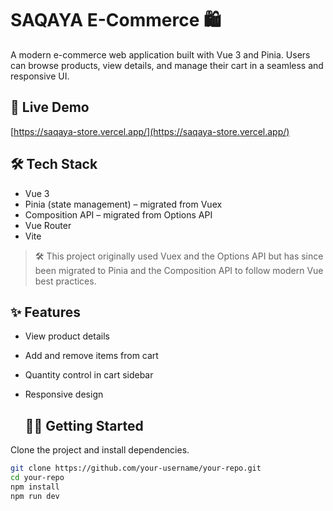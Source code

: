 # SAQAYA E-Commerce 🛍️

A modern e-commerce web application built with Vue 3 and Pinia. Users can browse products, view details, and manage their cart in a seamless and responsive UI.

## 🔗 Live Demo
[https://saqaya-store.vercel.app/](https://saqaya-store.vercel.app/)

## 🛠 Tech Stack

- Vue 3
- Pinia (state management) – migrated from Vuex
- Composition API – migrated from Options API
- Vue Router
- Vite

> 🛠 This project originally used Vuex and the Options API but has since been migrated to Pinia and the Composition API to follow modern Vue best practices.

  ## ✨ Features
- View product details
- Add and remove items from cart
- Quantity control in cart sidebar
- Responsive design

  ## 🧑‍💻 Getting Started

Clone the project and install dependencies.

```bash
git clone https://github.com/your-username/your-repo.git
cd your-repo
npm install
npm run dev
